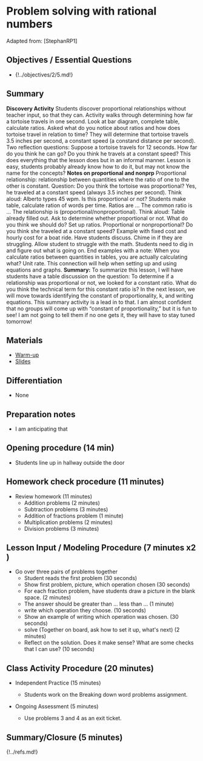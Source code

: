 
# Problem solving with rational numbers

Adapted from: [StephanRP1]

<div id="accordion" markdown="1">

## Objectives / Essential Questions 

 * {!../objectives/2/5.md!}

## Summary

**Discovery Activity** Students discover proportional relationships without teacher input, so that they can. Activity walks through determining how far a tortoise travels in one second. Look at bar diagram, complete table, calculate ratios. Asked what do you notice about ratios and how does tortoise travel in relation to time? They will determine that tortoise travels 3.5 inches per second, a constant speed (a constand distance per second). Two reflection questions: Suppose a tortoise travels for 12 seconds. How far do you think he can go? Do you think he travels at a constant speed? This does everything that the lesson does but in an informal manner. Lesson is easy, students probably already know how to do it, but may not know the name for the concepts? **Notes on proportional and nonprp** Proportional relationship: relationship between quantities where the ratio of one to the other is constant. Question: Do you think the tortoise was proportional? Yes, he traveled at a constant speed (always 3.5 inches per second). Think aloud: Alberto types 45 wpm. Is this proportional or not? Students make table, calculate ration of words per time. Ratios are ... The common ratio is ... The relationship is (proportional/nonproportional). Think aloud: Table already filled out. Ask to determine whether proportional or not. What do you think we should do? Set up ratios. Proportional or nonproportional? Do you think she traveled at a constant speed? Example with fixed cost and hourly cost for a boat ride. Have students discuss. Chime in if they are struggling. Allow student to struggle with the math. Students need to dig in and figure out what is going on. End examples with a note: When you calculate ratios between quantities in tables, you are actually calculating what? Unit rate. This connection will help when setting up and using equations and graphs. **Summary:** To summarize this lesson, I will have students have a table discussion on the question:  To determine if a relationship was proportional or not, we looked for a constant ratio.  What do you think the technical term for this constant ratio is?  In the next lesson, we will move towards identifying the constant of proportionality, k, and writing equations.  This summary activity is a lead in to that. I am almost confident that no groups will come up with “constant of proportionality,” but it is fun to see! I am not going to tell them if no one gets it, they will have to stay tuned tomorrow!

## Materials
 * [Warm-up](/teaching/warmups/7thGradeMathWarmUp031-2x2.pdf)
 * [Slides](/teaching/slides/9.rem)

## Differentiation
 * None
 
## Preparation notes

 * I am anticipating that 

## Opening procedure (14 min)

 * Students line up in hallway outside the door 

## Homework check procedure (11 minutes)

 * Review homework (11 minutes)
    - Addition problems (2 minutes)
    - Subtraction problems (3 minutes)
    - Addition of fractions problem (1 minute)
    - Multiplication problems (2 minutes)
    - Division problems (3 minutes)

## Lesson Input / Modeling Procedure (7 minutes x2 )
 * Go over three pairs of problems together
    - Student reads the first problem (30 seconds)
    - Show first problem, picture, which operation chosen (30 seconds)
    - For each fraction problem, have students draw a picture in the blank space. (2 minutes)
    - The answer should be greater than ... less than ... (1 minute)
    - write which operation they choose. (10 seconds)
    - Show an example of writing which operation was chosen. (30 seconds)
    - solve (Together on board, ask how to set it up, what's next) (2 minutes)
    - Reflect on the solution. Does it make sense? What are some checks that I can use? (10 seconds)

## Class Activity Procedure (20 minutes)

 * Independent Practice (15 minutes)
     - Students work on the Breaking down word problems assignment.

 * Ongoing Assessment (5 minutes)
     - Use problems 3 and 4 as an exit ticket.

## Summary/Closure (5 minutes)

</div>

{!../refs.md!}
